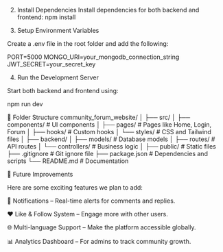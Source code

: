2. Install Dependencies
Install dependencies for both backend and frontend:
npm install

3. Setup Environment Variables

Create a .env file in the root folder and add the following:

PORT=5000
MONGO_URI=your_mongodb_connection_string
JWT_SECRET=your_secret_key

4. Run the Development Server

Start both backend and frontend using:

npm run dev

📂 Folder Structure
community_forum_website/
│
├── src/
│   ├── components/      # UI components
│   ├── pages/           # Pages like Home, Login, Forum
│   ├── hooks/           # Custom hooks
│   └── styles/          # CSS and Tailwind files
│
├── backend/
│   ├── models/          # Database models
│   ├── routes/          # API routes
│   └── controllers/     # Business logic
│
├── public/              # Static files
├── .gitignore           # Git ignore file
├── package.json         # Dependencies and scripts
└── README.md            # Documentation

🌟 Future Improvements

Here are some exciting features we plan to add:

🔔 Notifications – Real-time alerts for comments and replies.

❤️ Like & Follow System – Engage more with other users.

🌐 Multi-language Support – Make the platform accessible globally.

📊 Analytics Dashboard – For admins to track community growth.
